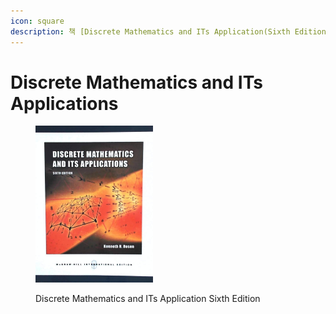 ```yaml
---
icon: square
description: 책 [Discrete Mathematics and ITs Application(Sixth Edition)]을 읽고 정리한 내용이다.
---
```


# Discrete Mathematics and ITs Applications

<figure><img src="../../../.gitbook/assets/image (1).png" alt="" width="188"><figcaption><p>Discrete Mathematics and ITs Application Sixth Edition</p></figcaption></figure>

